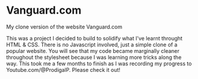 # Vanguard.com
My clone version of the website Vanguard.com

This was a project I decided to build to solidify what I've learnt throught HTML & CSS. 
There is no Javascript involved, just a simple clone of a popular website. 
You will see that my code became marginally cleaner throughout the stylesheet because I was learning more tricks along the way. 
This took me a few months to finish as I was recording my progress to Youtube.com/@ProdigalP. Please check it out!
